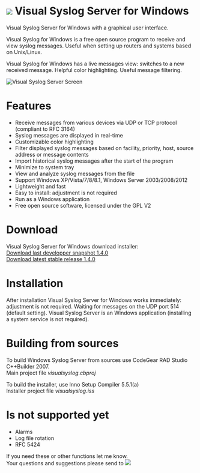 ![](https://raw.githubusercontent.com/MaxBelkov/visualsyslog/master/screens/ico.png) Visual Syslog Server for Windows
===
Visual Syslog Server for Windows with a graphical user interface.

Visual Syslog for Windows is a free open source program to receive and view syslog messages. Useful when setting up routers and systems based on Unix/Linux.

Visual Syslog for Windows has a live messages view: switches to a new received message. Helpful color highlighting. Useful message filtering.

![Visual Syslog Server Screen](https://github.com/MaxBelkov/visualsyslog/blob/master/screens/screen1.png?raw=true)

Features
===
* Receive messages from various devices via UDP or TCP protocol (compliant to RFC 3164)
* Syslog messages are displayed in real-time
* Customizable color highlighting
* Filter displayed syslog messages based on facility, priority, host, source address or message contents
* Import historical syslog messages after the start of the program
* Minimize to system tray
* View and analyze syslog messages from the file
* Support Windows XP/Vista/7/8/8.1, Windows Server 2003/2008/2012
* Lightweight and fast
* Easy to install: adjustment is not required
* Run as a Windows application
* Free open source software, licensed under the GPL V2

Download
===
Visual Syslog Server for Windows download installer:  
[Download last developper snapshot 1.4.0](https://github.com/MaxBelkov/visualsyslog/blob/master/Output/visualsyslog_setup.exe?raw=true)  
[Download latest stable release 1.4.0](https://github.com/MaxBelkov/visualsyslog/releases/latest)

Installation
===
After installation Visual Syslog Server for Windows works immediately: adjustment is not required.
Waiting for messages on the UDP port 514 (default setting).
Visual Syslog Server is an Windows application (installing a system service is not required).

Building from sources
===
To build Windows Syslog Server from sources use CodeGear RAD Studio C++Builder 2007.  
Main project file _visualsyslog.cbproj_

To build the installer, use Inno Setup Compiler 5.5.1(a)  
Installer project file _visualsyslog.iss_

Is not supported yet
===
* Alarms
* Log file rotation
* RFC 5424

If you need these or other functions let me know.  
Your questions and suggestions please send to ![ ](https://github.com/MaxBelkov/visualsyslog/blob/master/screens/m.png?raw=true)
